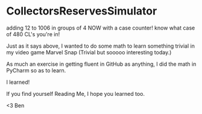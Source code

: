 # CollectorsReservesSimulator
adding 12 to 1006 in groups of 4
NOW with a case counter! know what case of 480 CL's you're in!

Just as it says above, I wanted to do some math to learn something trivial in my video game Marvel Snap
(Trivial but sooooo interesting today.)

As much an exercise in getting fluent in GitHub as anything, I did the math in PyCharm so as to learn.

I learned!

If you find yourself Reading Me, I hope you learned too.

<3
Ben
